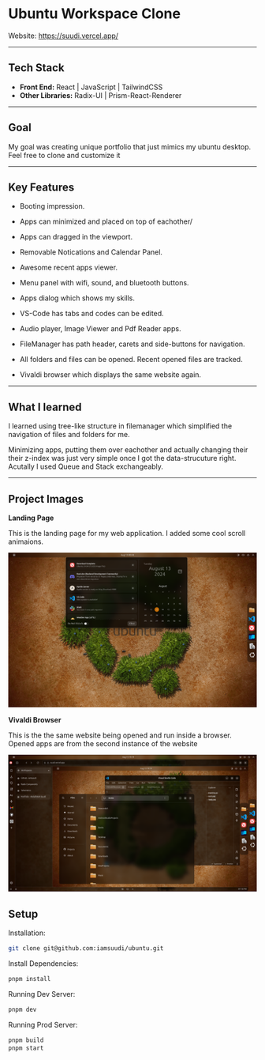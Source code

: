 # Ubuntu Workspace Clone

Website: https://suudi.vercel.app/

---

## Tech Stack

-   **Front End:** React | JavaScript | TailwindCSS
-   **Other Libraries:** Radix-UI | Prism-React-Renderer

---

## Goal

My goal was creating unique portfolio that just mimics my ubuntu desktop. Feel free to clone and customize it

---

## Key Features

-   Booting impression.

-   Apps can minimized and placed on top of eachother/

-   Apps can dragged in the viewport.

-   Removable Notications and Calendar Panel.

-   Awesome recent apps viewer.

-   Menu panel with wifi, sound, and bluetooth buttons.

-   Apps dialog which shows my skills.

-   VS-Code has tabs and codes can be edited.

-   Audio player, Image Viewer and Pdf Reader apps.

-   FileManager has path header, carets and side-buttons for navigation.

-   All folders and files can be opened. Recent opened files are tracked.

-   Vivaldi browser which displays the same website again.

---

## What I learned

I learned using tree-like structure in filemanager which simplified the navigation of files and folders for me. 

Minimizing apps, putting them over eachother and actually changing their their z-index was just very simple once I got the data-strucuture right. Acutally I used Queue and Stack exchangeably.

---

## Project Images

**Landing Page**

This is the landing page for my web application. I added some cool scroll animaions.

![Landing Page](./public/readme/landing.png "Landing Page")

**Vivaldi Browser**

This is the the same website being opened and run inside a browser. Opened apps are from the second instance of the website

![Landing Page](./public/readme/image.png "Landing Page")

## Setup

Installation:

```bash
git clone git@github.com:iamsuudi/ubuntu.git
```

Install Dependencies:

```bash
pnpm install
```

Running Dev Server:

```bash
pnpm dev
```

Running Prod Server:

```bash
pnpm build
pnpm start
```
